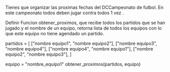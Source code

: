 Tienes que organizar las proximas fechas del DCCampeonato de futbol. En este campeonato todos deben jugar contra todos 1 vez .

Definir Funcion obtener_proximos, que recibe todos los partidos que se han jugado y el nombre de un  equipo, retorna lista de todos los equipos con lo que este equipo no tiene agendado un partido.

partidos = [
    ["nombre equipo1", "nombre equipo2"], 
    ["nombre equipo3", "nombre equipo4"],
    ["nombre equipo4", "nombre equipo1"],
    ["nombre equipo2", "nombre equipo3"],
]

equipo = "nombre_equipo1"
obtener_proximos(partidos, equipo)

